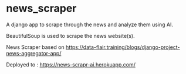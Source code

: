 # news_scraper

A django app to scrape through the news and analyze them using AI.

BeautifulSoup is used to scrape the news website(s).

News Scraper based on https://data-flair.training/blogs/django-project-news-aggregator-app/

Deployed to :
https://news-scrapr-ai.herokuapp.com/
